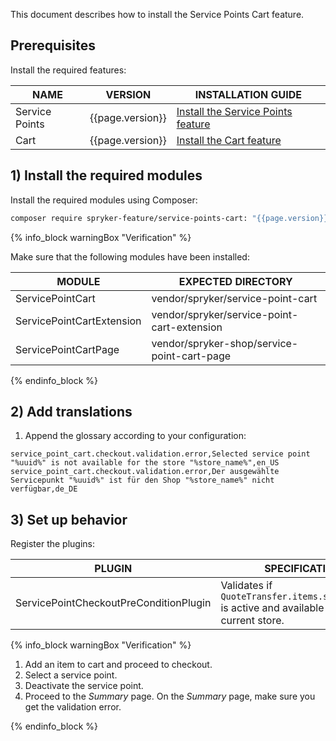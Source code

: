 

This document describes how to install the Service Points Cart feature.

## Prerequisites

Install the required features:

| NAME                    | VERSION           | INSTALLATION GUIDE                                                                                                                                                                               |
|-------------------------|-------------------|-------------------------------------------------------------------------------------------------------------------------------------------------------------------------------------------------|
| Service Points          | {{page.version}}  | [Install the Service Points feature](/docs/pbc/all/service-points/{{page.version}}/unified-commerce/install-and-upgrade/install-the-service-points-feature.html)                                                    |
| Cart                    | {{page.version}}  | [Install the Cart feature](/docs/pbc/all/cart-and-checkout/{{page.version}}/base-shop/feature-overviews/cart-feature-overview/cart-feature-overview.html) |

## 1) Install the required modules

Install the required modules using Composer:

```bash
composer require spryker-feature/service-points-cart: "{{page.version}}" --update-with-dependencies
```

{% info_block warningBox "Verification" %}

Make sure that the following modules have been installed:

| MODULE                    | EXPECTED DIRECTORY                          |
|---------------------------|---------------------------------------------|
| ServicePointCart          | vendor/spryker/service-point-cart           |
| ServicePointCartExtension | vendor/spryker/service-point-cart-extension |
| ServicePointCartPage      | vendor/spryker-shop/service-point-cart-page |

{% endinfo_block %}

## 2) Add translations

1. Append the glossary according to your configuration:

```csv
service_point_cart.checkout.validation.error,Selected service point "%uuid%" is not available for the store "%store_name%",en_US
service_point_cart.checkout.validation.error,Der ausgewählte Servicepunkt "%uuid%" ist für den Shop "%store_name%" nicht verfügbar,de_DE
```

## 3) Set up behavior

Register the plugins:

| PLUGIN                                           | SPECIFICATION                                                                                    | PREREQUISITES | NAMESPACE                                                   |
|--------------------------------------------------|--------------------------------------------------------------------------------------------------|---------------|-------------------------------------------------------------|
| ServicePointCheckoutPreConditionPlugin           | Validates if `QuoteTransfer.items.servicePoint` is active and available for the current store.  | None          | Spryker\Zed\ServicePointCart\Communication\Plugin\Checkout  |

{% info_block warningBox "Verification" %}

1. Add an item to cart and proceed to checkout.
2. Select a service point.
3. Deactivate the service point.
4. Proceed to the *Summary* page.
    On the *Summary* page, make sure you get the validation error.

{% endinfo_block %}
